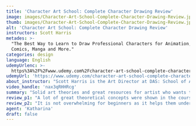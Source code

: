 ```yaml
---
title: 'Character Art School: Complete Character Drawing Review'
image: images/Character-Art-School-Complete-Character-Drawing-Review.jpeg
thumb: images/Character-Art-School-Complete-Character-Drawing-Review.jpeg
alt: 'Character Art School: Complete Character Drawing Review'
instructors: Scott Harris
metades: >-
  "The Best Way to Learn to Draw Professional Characters for Animation, Games,
  Comics, Manga and More."
categories: design
language: English
udemyUrlenc: >-
  https%3A%2F%2Fwww.udemy.com%2Fcharacter-art-school-complete-character-drawing%2F
udemyUrl: 'https://www.udemy.com/character-art-school-complete-character-drawing/'
about_instructor: "Scott Harris is the Art Director at DAS: School of Art and Design and heads the Epic Legend Entertainment production studio. He loves to motivate his students and help them develop their work."
video_handle: 'nax3qRHHRcg'
summary: "Solid art theories and great resources for artist who wants to improve and be more dynamic in their work."
review_p1: "A lot of great theoretical concepts were shown in the course that can be put to good use. The insights from the instructor were also helpful and help in growing the ability of the student. Lots of new ideas were presented by the instructor and the ideas are a great asset to be put into own work. The course material is of high quality and comprehensive. It teaches the students to create the personality of the figure and all the intricacies of making the drawing look alive, not just draw. This course is recommended for those who wants to be more dynamic in their animations and drawings. There are exercises that will help the students hone the part that they are not confident of. there are also a lot of great resources for artists  and the course is actually great for both digital and traditional art. "
review_p2: "It is not overwhelming for beginners as it helps them understand the process by just knowing the basics and a lot of the lessons were dedicated to the character creation process. It gives good hindsight and theoretical knowledge that have practical applications. The instructor is knowledgeable and teaches good techniques to his students. he is very good at explaining the process. He highlights important points and repeats them in order for the students to completely digest the materials. The course provides the students a good foundation in drawing and animation. The whole course is entertaining and relaxing for the students. "
agent: 'Katharina'
draft: false
---
```


